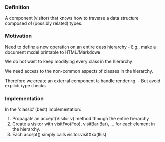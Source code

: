 ### Definition

A component (visitor) that knows how to traverse a data structure composed of (possibly related) types.

### Motivation

Need to define a new operation on an entire class hierarchy
    - E.g., make a document model printable to HTML/Markdown

We do not want to keep modifying every class in the hierarchy.

We need access to the non-common aspects of classes in the hierarchy.

Therefore we create an external component to handle rendering.
    - But avoid explicit type checks

### Implementation

In the 'classic' (best) implementation:

1. Propagate an accept(Visitor v) method through the entire hierarchy
2. Create a visitor with visitFoo(Foo), visitBar(Bar), ... for each element in the hierarchy.
3. Each accept() simply calls visitor.visitXxx(this)